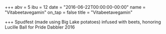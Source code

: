 +++
abv = 5
ibu = 12
date = "2016-06-22T00:00:00-00:00"
name = "Vitabeetavegamin"
on_tap = false
title = "Vitabeetavegamin"

+++
Spudfest (made using Big Lake potatoes) infused with beets, honoring Lucille Ball for Pride Dabbler 2016